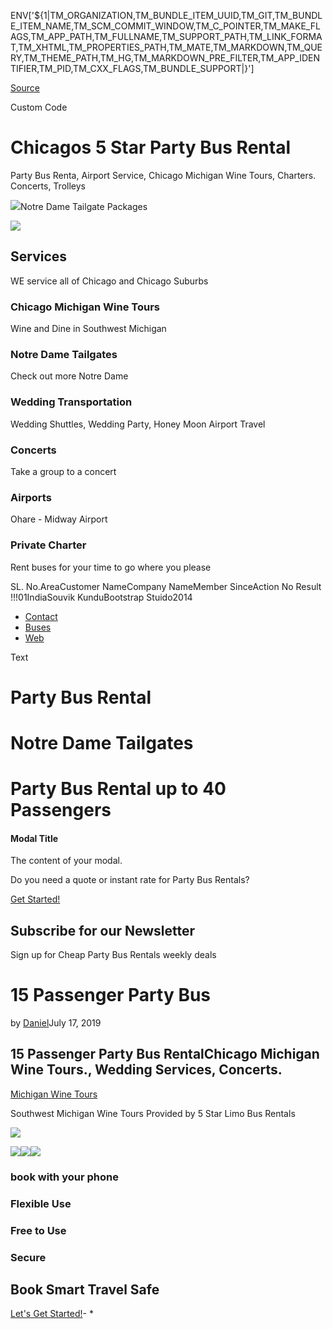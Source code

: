 ENV['${1|TM_ORGANIZATION,TM_BUNDLE_ITEM_UUID,TM_GIT,TM_BUNDLE_ITEM_NAME,TM_SCM_COMMIT_WINDOW,TM_C_POINTER,TM_MAKE_FLAGS,TM_APP_PATH,TM_FULLNAME,TM_SUPPORT_PATH,TM_LINK_FORMAT,TM_XHTML,TM_PROPERTIES_PATH,TM_MATE,TM_MARKDOWN,TM_QUERY,TM_THEME_PATH,TM_HG,TM_MARKDOWN_PRE_FILTER,TM_APP_IDENTIFIER,TM_PID,TM_CXX_FLAGS,TM_BUNDLE_SUPPORT|}']

[Source](https://5starlimo.net/book/book.html "Permalink to Home - 5 star Limo bus")

Custom Code

# Chicagos 5 Star Party Bus Rental

Party Bus Renta, Airport Service, Chicago Michigan Wine Tours, Charters. Concerts, Trolleys 

![](https://5starlimo.net/assets/img/html5-plain-wordmark.svg?h=56bf7f003eb1c28cbbecf68d17f056ad)Notre Dame Tailgate Packages 

![](https://5starlimo.net/assets/img/iphone.svg?h=f6b1ae707e660870fae3298c3577ee36)

## Services

WE service all of Chicago and Chicago Suburbs

### Chicago Michigan Wine Tours

Wine and Dine in Southwest Michigan 

### Notre Dame Tailgates

Check out more Notre Dame

### Wedding Transportation 

Wedding Shuttles, Wedding Party, Honey Moon Airport Travel

### Concerts

Take a group to a concert

### Airports

Ohare - Midway Airport

### Private Charter

Rent buses for your time to go where you please

SL. No.AreaCustomer NameCompany NameMember SinceAction No Result !!!01IndiaSouvik KunduBootstrap Stuido2014

* [Contact](https://5starlimo.net/book/book.html#download)
* [Buses](https://5starlimo.net/book/book.html#features)
* [Web](https://5starlimo.net/book/book.html#contact)

Text

# Party Bus Rental

# Notre Dame Tailgates

# Party Bus Rental up to 40 Passengers

#### Modal Title

The content of your modal.

Do you need a quote or instant rate for Party Bus Rentals? 

[Get Started!](https://5starlimo.net/book.html)

## Subscribe for our Newsletter

Sign up for Cheap Party Bus Rentals weekly deals

# 15 Passenger Party Bus

by [Daniel](https://5starlimo.net/book/book.html#)July 17, 2019

## 15 Passenger Party Bus RentalChicago Michigan Wine Tours., Wedding Services, Concerts.
 [Michigan Wine Tours](https://5starlimo.net/contact)

Southwest Michigan Wine Tours Provided by 5 Star Limo Bus Rentals

![](https://5starlimo.net/assets/img/14-passenger-partybus-rentals-980x380.png?h=87daa917dd246a06095f2eb47b20872f)

![](https://5starlimo.net/assets/img/rs=w-400,cg-true,m.jpeg?h=eb653354ec5f82a1b12ff26f2bfd238a)![](https://5starlimo.net/assets/img/5starlimobusrentals-wedding-1-1080x810.png?h=59a7de280e736e3c0670300f41e9e675)![](https://5starlimo.net/assets/img/5starlimobusrentals.com-logo-192x137.jpg?h=c3b5c8936454641809a3e3ad6c4898a7)

### book with your phone

### Flexible Use

### Free to Use

### Secure

## Book Smart Travel Safe

[Let's Get Started!](https://5starlimo.net/book/book.html#contact)-	*
